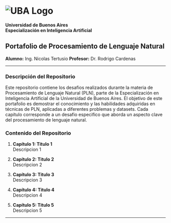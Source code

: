 # ![UBA Logo](ruta/al/logo.png)  
**Universidad de Buenos Aires**  
**Especialización en Inteligencia Artificial**

## Portafolio de Procesamiento de Lenguaje Natural

**Alumno:** Ing. Nicolas Tertusio
**Profesor:** Dr. Rodrigo Cardenas

---

### Descripción del Repositorio

Este repositorio contiene los desafios realizados durante la materia de Procesamiento de Lenguaje Natural (PLN), parte de la Especialización en Inteligencia Artificial de la Universidad de Buenos Aires. El objetivo de este portafolio es demostrar el conocimiento y las habilidades adquiridas en técnicas de PLN, aplicadas a diferentes problemas y datasets. Cada capítulo corresponde a un desafio especifico que aborda un aspecto clave del procesamiento de lenguaje natural.

### Contenido del Repositorio

1. **Capítulo 1: Titulo 1**  
   Descripcion 1

2. **Capítulo 2: Titulo 2**  
   Descripcion 2

3. **Capítulo 3: Titulo 3**  
   Descripcion 3

4. **Capítulo 4: Titulo 4**  
   Descripcion 4

5. **Capítulo 5: Titulo 5**  
   Descripcion 5

---
